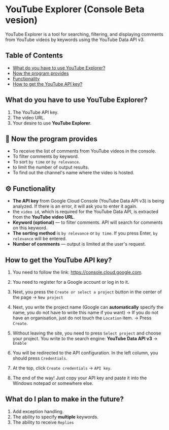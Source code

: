 # YouTube Explorer (Console Beta vesion)  

YouTube Explorer is a tool for searching, filtering, and displaying comments from YouTube videos by keywords using the YouTube Data API v3.  

## Table of Contents  

- [What do you have to use YouTube Explorer?](#what-do-you-have-to-use-youtube-explorer)
- [Now the program provides](#-now-the-program-provides)
- [Functionality](#-functionality)
- [How to get the YouTube API key?](#how-to-get-the-youtube-api-key)


## What do you have to use YouTube Explorer?  
1. The YouTube API key.
2. The video URL.
3. Your desire to use **YouTube Explorer**.

## 📌 Now the program provides  
- To receive the list of comments from YouTube videos in the console.
- To filter comments by keyword.
- To sort `by time` or `by relevance`.
- to limit the number of output results.
- To find out the channel's name where the video is hosted.

## ⚙️ Functionality  
- **The API key** from Google Cloud Console (YouTube Data API v3) is being analyzed. If there is an error, it will ask you to enter it again.
- the `video id`, which is required for the YouTube Data API, is extracted from the **YouTube video URL**.
- **Keyword (optional)** — to filter comments. API will search for comments on this keyword.
- **The sorting method** is `by relevance` or `by time`. If you press Enter, `by relevance` will be entered.
- **Number of comments** — output is limited at the user's request.

## How to get the YouTube API key?  
1. You need to follow the link: https://console.cloud.google.com.

2. You need to register for a Google account or log in to it.
   
3. Next, you press the `Create or select a project` button in the center of the page → `New project`

4. Next, you write the project name (Google can **automatically** specify the name, you do not have to write this name if you want) → If you do not have an organisation, just do not touch the `Location` item. → Press `Create`.
   
5. Without leaving the site, you need to press `Select project` and choose your project. You write to the search engine: **YouTube Data API v3** → `Enable`
    
6. You will be redirected to the API configuration. In the left column, you should press `Credentials`.
    
7. At the top, click `Create credentials` → `API key`.
    
8. The end of the way! Just copy your API key and paste it into the Windows notepad or somewhere else.

## What do I plan to make in the future?  
1. Add exception handling.
2. The ability to specify **multiple** keywords.
3. The ability to receive `Replies`
